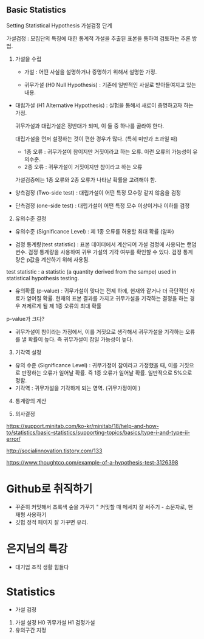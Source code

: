 ## Basic Statistics

Setting Statistical Hypothesis 가설검정 단계

가설검정 : 모집단의 특징에 대한 통계적 가설을 추출된 표본을 통하여 검토하는 추론 방법.

1) 가설을 수립

	* 가설 : 어떤 사실을 설명하거나 증명하기 위해서 설명한 가정.
	
	* 귀무가설 (H0 Null Hypothesis) : 기존에 일반적인 사실로 받아들여지고 있는 내용.

 * 대립가설 (H1 Alternative Hypothesis) : 실험을 통해서 새로이 증명하고자 하는 가정.

   귀무가설과 대립가설은 정반대가 되며, 이 둘 중 하나를 골라야 한다.

   대립가설을 먼저 설정하는 것이 편한 경우가 많다. (특히 미만과 초과일 때)

   * 1종 오류 : 귀무가설이 참이지만 거짓이라고 하는 오류. 이런 오류의 가능성이 유의수준.
   * 2종 오류 : 귀무가설이 거짓이지만 참이라고 하는 오류

   가설검증에는 1종 오류와 2종 오류가 나타날 확률을 고려해야 함.



* 양측검정 (Two-side test) : 대립가설이 어떤 특정 모수랑 같지 않음을 검정

* 단측검정 (one-side test) : 대립가설이 어떤 특정 모수 이상이거나 이하를 검정



2) 유의수준 결정

*  유의수준 (Significance Level) : 제 1종 오류를 허용할 최대 확률 (알파)

*  검정 통계량(test statistic) : 표본 데이터에서 계산되어 가설 검정에 사용되는 랜덤 변수. 검정 통계량을 사용하여 귀무 가설의 기각 여부를 확인할 수 있다. 검정 통계량은 p값을 계산하기 위해 사용됨.

  test statistic : a statistic (a quantity derived from the sampe) used in statistical hypothesis testing.

*  유의확률 (p-value) : 귀무가설이 맞다는 전제 하에, 현재와 같거나 더 극단적인 자료가 얻어질 확률. 현재의 표본 결과를 가지고 귀무가설을 기각하는 결정을 하는 경우 저제르게 될 제 1종 오류의 최대 확률

p-value가 크다?

- 귀무가설이 참이라는 가정에서, 이를 거짓으로 생각해서 귀무가설을 기각하는 오류를 낼 확률이 높다. 즉 귀무가설이 참일 가능성이 높다.



3) 기각역 설정

- 유의 수준 (Significance Level) : 귀무가정이 참이라고 가정했을 때, 이를 거짓으로 판정하는 오류가 일어날 확률. 즉 1종 오류가 일어날 확률. 일반적으로 5%으로 정함.
- 기각역 : 귀무가설을 기각하게 되는 영역. (귀무가정이이 )

4) 통계량의 계산

5) 의사결정

https://support.minitab.com/ko-kr/minitab/18/help-and-how-to/statistics/basic-statistics/supporting-topics/basics/type-i-and-type-ii-error/

http://socialinnovation.tistory.com/133

https://www.thoughtco.com/example-of-a-hypothesis-test-3126398


# Github로 취직하기
* 꾸준히 커밋해서 초록색 숲을 가꾸기
" 커밋할 때 메세지 잘 써주기 - 소문자로, 현재형 사용하기
* 깃헙 정적 페이지 잘 가꾸면 유리.

# 은지님의 특강
* 대기업 조직 생활 힘들다

# Statistics
- 가설 검정
1. 가설 설정
  H0 귀무가설
  H1 검정가설
2. 유의구간 지정